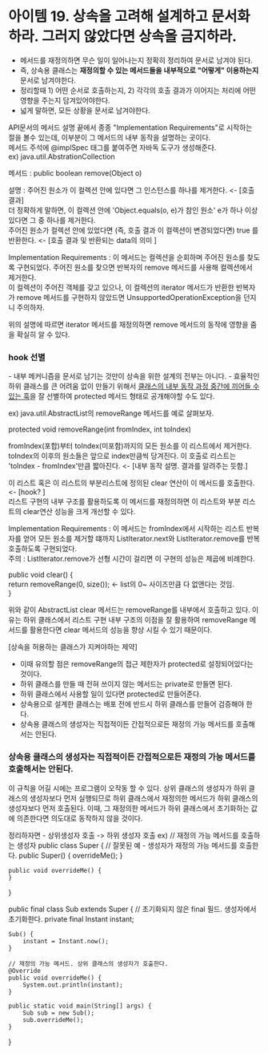 <h1> 아이템 19. 상속을 고려해 설계하고 문서화하라. 그러지 않았다면 상속을 금지하라.</h1>

 - 메서드를 재정의하면 무슨 일이 일어나는지 정확히 정리하여 문서로 남겨야 된다.  
 - 즉, 상속용 클래스는 <b>재정의할 수 있는 메서드들을 내부적으로 "어떻게" 이용하는지</b> 문서로 남겨야한다.  
 - 정리할때 1) 어떤 순서로 호출하는지, 2) 각각의 호출 결과가 이어지는 처리에 어떤 영향을 주는지 담겨있어야한다.  
 - 넓게 말하면, 모든 상황을 문서로 남겨야한다.  

 API문서의 메서드 설명 끝에서 종종 "Implementation Requirements"로 시작하는 절을 볼수 있는데, 이부분이 그 메서드의 내부 동작을 설명하는 곳이다.  
 메서드 주석에 @implSpec 태그를 붙여주면 자바독 도구가 생성해준다.    
 ex) java.util.AbstrationCollection  
 
 메서드 : public boolean remove(Object o)
 
 설명 : 주어진 원소가 이 컬렉션 안에 있다면 그 인스턴스를 하나를 제거한다. <- [호출 결과]  
 더 정확하게 말하면, 이 컬렉션 안에 'Object.equals(o, e)가 참인 원소' e가 하나 이상있다면 그 중 하나를 제거한다.   
 주어진 원소가 컬렉션 안에 있었다면 (즉, 호출 결과 이 컬렉션이 변경되었다면) true 를 반환한다. <- [호출 결과 및 반환되는 data의 의미  ]  
 
 Implementation Requirements : 이 메서드는 컬렉션을 순회하며 주어진 원소를 찾도록 구현되었다. 주어진 원소를 찾으면 반복자의 remove 메서드를 사용해 컬렉션에서 제거한다.  
 이 컬렉션이 주어진 객체를 갖고 있으나, 이 컬렉션의 iterator 메서드가 반환한 반복자가 remove 메서드를 구현하지 않았드면 UnsupportedOperationException을 던지니 주의하자.  
 
 
 위의 설명에 따르면 iterator 메서드를 재정의하면 remove 메서드의 동작에 영향을 줌을 확실히 알 수 있다. 
 
 <h3> hook 선별</h3>
 - 내부 메커니즘을 문서로 남기는 것만이 상속을 위한 설계의 전부는 아니다.  
 - 효율적인 하위 클래스를 큰 어려움 없이 만들기 위해서 <u>클래스의 내부 동작 과정 중간에 끼어들 수 있는 훅</u>을 잘 선별하여 protected 메서드 형태로 공개해야할 수도 있다.  
 
 ex) java.util.AbstractList의 removeRange 메서드를 예로 살펴보자.  
 
 protected void removeRange(int fromIndex, int toIndex)  
 
 fromIndex(포합)부터 toIndex(미포함)까지의 모든 원소를 이 리스트에서 제거한다.  
 toIndex의 이후의 원소들은 앞으로 index만큼씩 당겨진다. 이 호출로 리스트는 'toIndex - fromIndex'만큼 짧아진다. <- [내부 동작 설명. 결과를 알려주는 듯함.]  
 
 이 리스트 혹은 이 리스트의 부분리스트에 정의된 clear 연산이 이 메서드를 호출한다. <- [hook?  ]  
 리스트 구현의 내부 구조를 활용하도록 이 메서드를 재정의하면 이 리스트와 부분 리스트의 clear연산 성능을 크게 개선할 수 있다.  
 
 Implementation Requirements : 이 메서드는 fromIndex에서 시작하는 리스트 반복자를 얻어 모든 원소를 제거할 떄까지 ListIterator.next와 ListIterator.remove를 반복 호출하도록 
 구현되었다.  
 주의 : ListIterator.remove가 선형 시간이 걸리면 이 구현의 성능은 제곱에 비례한다.  
 
 public void clear() {    
   return removeRange(0, size()); <- list의 0~ 사이즈만큼 다 없앤다는 것임.  
 }
 
 위와 같이 AbstractList clear 메서드는 removeRange를 내부에서 호출하고 있다. 
 이유는 하위 클래스에서 리스트 구현 내부 구조의 이점을 잘 활용하여 removeRange 메서드를 활용한다면 clear 메서드의 성능을 향상 시킬 수 있기 때문이다.

 [상속을 허용하는 클래스가 지켜야하는 제약]
 * 이때 유의할 점은 removeRange의 접근 제한자가 protected로 설정되어있다는 것이다. 
 * 하위 클래스를 만들 때 전혀 쓰이지 않는 메서드는 private로 만들면 된다. 
 * 하위 클래스에서 사용할 일이 있다면 protected로 만들어준다. 
 * 상속용으로 설계한 클래스는 배포 전에 반드시 하위 클래스를 만들어 검증해야 한다.
 * 상속용 클래스의 생성자는 직접적이든 간접적으로든 재정의 가능 메서드를 호출해서는 안된다.

 <h3>상속용 클래스의 생성자는 직접적이든 간접적으로든 재정의 가능 메서드를 호출해서는 안된다.</h3>
 이 규칙을 어길 시에는 프로그램이 오작동 할 수 있다. 
 상위 클래스의 생성자가 하위 클래스의 생성자보다 먼저 실행되므로 하위 클래스에서 재정의한 메서드가 하위 클래스의 생성자보다 먼저 호출된다.
 이때, 그 재정의한 메서드가 하위 클래스에서 초기화하는 값에 의존한다면 의도대로 동작하지 않을 것이다.
 
 정리하자면 - 상위생성자 호출 -> 하위 생성자 호출
 ex)
 // 재정의 가능 메서드를 호출하는 생성자 
 public class Super {
    // 잘못된 예 - 생성자가 재정의 가능 메서드를 호출한다.
    public Super() {
        overrideMe();
    }

    public void overrideMe() {
    }
  }
  
  public final class Sub extends Super {
    // 초기화되지 않은 final 필드. 생성자에서 초기화한다.
    private final Instant instant;

    Sub() {
        instant = Instant.now();
    }

    // 재정의 가능 메서드. 상위 클래스의 생성자가 호출한다.
    @Override
    public void overrideMe() {
        System.out.println(instant);
    }

    public static void main(String[] args) {
        Sub sub = new Sub();
        sub.overrideMe();
    }
  }



